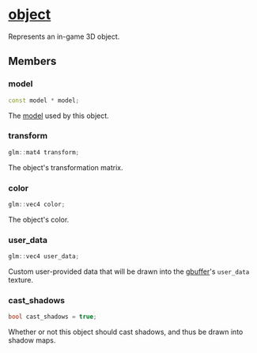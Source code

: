 # [object](object.hpp)

Represents an in-game 3D object.

## Members

### model

```cpp
const model * model;
```

The [model](model/model.md) used by this object.

### transform

```cpp
glm::mat4 transform;
```

The object's transformation matrix.

### color

```cpp
glm::vec4 color;
```

The object's color.

### user_data

```cpp
glm::vec4 user_data;
```

Custom user-provided data that will be drawn into the [gbuffer](impl/gbuffer.md)'s `user_data` texture.

### cast_shadows

```cpp
bool cast_shadows = true;
```

Whether or not this object should cast shadows, and thus be drawn into shadow maps.